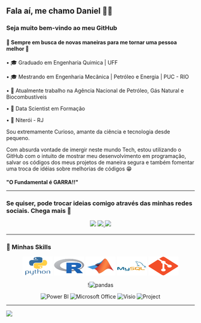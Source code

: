 
<!--
**DboechatM/DboechatM** is a ✨ _special_ ✨ repository because its `README.md` (this file) appears on your GitHub profile.

Here are some ideas to get you started:

- 🔭 I’m currently working on ...
- 🌱 I’m currently learning ...
- 👯 I’m looking to collaborate on ...
- 🤔 I’m looking for help with ...
- 💬 Ask me about ...
- 📫 How to reach me: ...
- 😄 Pronouns: ...
- ⚡ Fun fact: ...
-->



<h2> Fala aí, me chamo Daniel  🤘🏼</h>

### Seja muito bem-vindo ao meu GitHub   

#### 🔰 Sempre em busca de novas maneiras para me tornar uma pessoa melhor  🔰

• 🎓 Graduado em Engenharia Quimica | UFF

• 🎓 Mestrando em Engenharia Mecânica | Petróleo e Energia | PUC - RIO

• 🔭 Atualmente trabalho na Agência Nacional de Petróleo, Gás Natural e Biocombustíveis

• 🌱 Data Scientist em Formação

• 📍 Niterói - RJ

Sou extremamente Curioso, amante da ciência e tecnologia desde pequeno. 

Com absurda vontade de imergir neste mundo Tech, estou utilizando o GitHub com o intuito de mostrar meu desenvolvimento em programação, salvar os códigos dos meus projetos de maneira segura e também fomentar uma troca de idéias sobre melhorias de códigos 😁

<h4> "O Fundamental é GARRA!!"</h>

----

<p align="center"> 
<h3> Se quiser, pode trocar ideias comigo através das minhas redes sociais. Chega mais    📲</h> 
</p>

<p align="center">
<a href="mailto:dboechat.m@gmail.com" alt="Gmail" target= "_blank">
  <img src="https://img.shields.io/badge/-Gmail-FF0000?style=for-the-badge&logo=gmail&logoColor=white&link=mailto:dboechat.m@gmail.com" /></a>

<a href="https://www.linkedin.com/in/danielboechatm/" alt= "LinkedIN" target= "_blank">
 <img src="https://img.shields.io/badge/-LinkedIn-0077B5?style=for-the-badge&logo=linkedin&logoColor=white&link=https://www.linkedin.com/in/danielboechatm/">
</a>  

<a href="https://www.instagram.com/dboechat.m/" alt="Instagram" target="_blank">
  <img src="https://img.shields.io/badge/-Instagram-DF0174?style=for-the-badge&labelColor=DF0174&logo=instagram&logoColor=white&link=https://www.instagram.com/dboechat.m/">
</a>
</p>


----


<!--
<details>
  <summary> Minhas conquistas </summary>
   <img src="https://github-profile-trophy.vercel.app/?username=ryo-ma&theme=nord"/>     Negócio dos trofeus

</details>
-->

### 🚀 Minhas Skills 

<p align="center">
 <img src="https://raw.githubusercontent.com/devicons/devicon/master/icons/python/python-original-wordmark.svg" alt="python" width="80" height="50" />
 <img src="https://raw.githubusercontent.com/devicons/devicon/00f02ef57fb7601fd1ddcc2fe6fe670fef3ae3e4/icons/r/r-original.svg" alt="r" width="80" height="50" />
 <img src="https://raw.githubusercontent.com/devicons/devicon/00f02ef57fb7601fd1ddcc2fe6fe670fef3ae3e4/icons/matlab/matlab-original.svg" alt="matlab" width="80" height="50" />
 <img src="https://raw.githubusercontent.com/devicons/devicon/master/icons/mysql/mysql-original-wordmark.svg" alt="mysql" width="80" height="50" />  
 <img src="https://raw.githubusercontent.com/devicons/devicon/00f02ef57fb7601fd1ddcc2fe6fe670fef3ae3e4/icons/git/git-original.svg" alt="git" width="80" height="50" />    
</p>

<p align="center">
  !<img src="https://img.shields.io/badge/pandas-%23150458.svg?style=for-the-badge&logo=pandas&logoColor=white" alt="pandas" width="80" height="50" />
  
</p>

<p align="center">
  <img alt="Power BI" src="https://img.shields.io/badge/PowerBI-F2C811?style=for-the-badge&logo=Power%20BI&logoColor=black"/>
  <img alt="Microsoft Office" src="https://img.shields.io/badge/Microsoft_Office-D83B01?style=for-the-badge&logo=microsoft-office&logoColor=white" />
  <img alt="Visio" src="https://img.shields.io/badge/Microsoft_Visio-3955A3?style=for-the-badge&logo=microsoft-visio&logoColor=white"/>
  <img alt="Project" src="https://img.shields.io/badge/Microsoft_Project-217346?style=for-the-badge&logo=microsoft-project&logoColor=white"/>
</p>



----
 
<!--
 
 ### Conhecimento nos framewors
<p align="left"> 
 ![Pandas](https://img.shields.io/badge/pandas-%23150458.svg?style=for-the-badge&logo=pandas&logoColor=white)
 ![NumPy](https://img.shields.io/badge/numpy-%23013243.svg?style=for-the-badge&logo=numpy&logoColor=white)
 ![scikit-learn](https://img.shields.io/badge/scikit--learn-%23F7931E.svg?style=for-the-badge&logo=scikit-learn&logoColor=white)
 ![TensorFlow](https://img.shields.io/badge/TensorFlow-%23FF6F00.svg?style=for-the-badge&logo=TensorFlow&logoColor=white)
 ![PyTorch](https://img.shields.io/badge/PyTorch-%23EE4C2C.svg?style=for-the-badge&logo=PyTorch&logoColor=white)
 ![Keras](https://img.shields.io/badge/Keras-%23D00000.svg?style=for-the-badge&logo=Keras&logoColor=white)
</p>
 
 
----


![Anurag's GitHub stats](https://github-readme-stats.vercel.app/api?username=DboechatM&theme=tokyonight&show_icons=true)

[![Linguagens](https://github-readme-stats.vercel.app/api/top-langs/?username=DboechatM&theme=tokyonight&layout=compact)](https://github.com/DboechatM/github-readme-stats)
-->
 
 
![](https://komarev.com/ghpvc/?username=DBoechatM&color=006bed)

<!--
<p align="center">
 Quantidade de visitas no meu perfil desde: 01/09/2021   🕵 <br></p>
<p align="center"> 
   <img alingn="center" src="https://profile-counter.glitch.me/DboechatM/count.svg" /></p>
<p align="center">
Obrigado e volte sempre! 😄
</p>
  -->
  
<!-- ![Snake animation](https://github.com/DboechatM/DboechatM/blob/output/github-contribution-grid-snake.svg) -->

